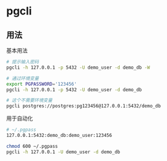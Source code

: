 # pgcli

## 用法

基本用法

```sh
# 提示输入密码
pgcli -h 127.0.0.1 -p 5432 -U demo_user -d demo_db -W

# 通过环境变量
export PGPASSWORD='123456'
pgcli -h 127.0.0.1 -p 5432 -U demo_user -d demo_db

# 这个不需要环境变量
pgcli postgres://postgres:pg123456@127.0.0.1:5432/demo_db
```

用于自动化

```sh
# ~/.pgpass
127.0.0.1:5432:demo_db:demo_user:123456
```

```sh
chmod 600 ~/.pgpass
pgcli -h 127.0.0.1 -U demo_user -d demo_db
```
